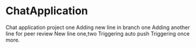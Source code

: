# ChatApplication
Chat application project one 
Adding new line in branch one
Adding another line for peer review
New line one,two
Triggering auto push
Triggering once more.
